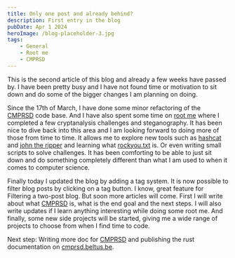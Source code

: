 ```yaml
---
title: Only one post and already behind?
description: First entry in the blog
pubDate: Apr 1 2024
heroImage: /blog-placeholder-3.jpg
tags:
    - General
    - Root me
    - CMPRSD
---
```


This is the second article of this blog and already a few weeks have passed by. I have been pretty busy and I have not found time or motivation to sit down and do some of the bigger changes I am planning on doing.

Since the 17th of March, I have done some minor refactoring of the [CMPRSD](https://cmprsd.beltus.be) code base. And I have also spent some time on [root me](https://www.root-me.org/melcar) where I completed a few cryptanalysis challenges and steganography. It has been nice to dive back into this area and I am looking forward to doing more of those from time to time. It allows me to explore new tools such as [hashcat](https://hashcat.net/hashcat/) and [john the ripper](https://www.openwall.com/john/) and learning what [rockyou.txt](https://www.keepersecurity.com/blog/2023/08/04/understanding-rockyou-txt-a-tool-for-security-and-a-weapon-for-hackers/) is. Or even writing small scripts to solve challenges. It has been comforting to be able to just sit down and do something completely different than what I am used to when it comes to computer science.

Finally today I updated the blog by adding a tag system. It is now possible to filter blog posts by clicking on a tag button. I know, great feature for Filtering a two-post blog. But soon more articles will come. First I will write about what [CMPRSD](https://cmprsd.beltus.be) is, what is the end goal and the next steps. I will also write updates if I learn anything interesting while doing some root me. And finally, some new side projects will be started, giving me a wide range of projects to choose from when I find time to code.

Next step: Writing more doc for [CMPRSD](https://cmprsd.beltus.be) and publishing the rust documentation on [cmprsd.beltus.be](https://cmprsd.beltus.be).

